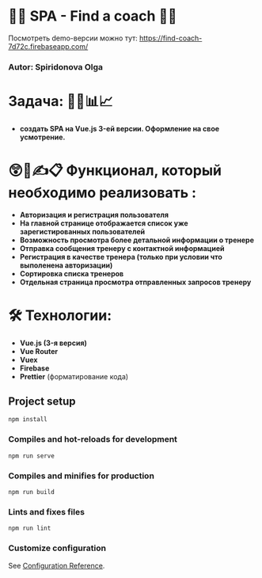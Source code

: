# 👩‍💻 SPA - Find a coach 👩‍💻

Посмотреть demo-версии можно тут: https://find-coach-7d72c.firebaseapp.com/

### Autor: Spiridonova Olga

# Задача: 👨‍💼📊📈

- **создать SPA на Vue.js 3-ей версии. Оформление на свое усмотрение.**

# 😲📅✍📋 Функционал, который необходимо реализовать :

- **Авторизация и регистрация пользователя**
- **На главной странице отображается список уже зарегистированных пользователей**
- **Возможность просмотра более детальной информации о тренере**
- **Отправка сообщения тренеру с контактной информацией**
- **Регистрация в качестве тренера (только при условии что выполенена авторизации)**
- **Сортировка списка тренеров**
- **Отдельная страница просмотра отправленных запросов тренеру**

# 🛠 Технологии:

- **Vue.js (3-я версия)**
- **Vue Router**
- **Vuex**
- **Firebase**
- **Prettier** (форматирование кода)

## Project setup

```
npm install
```

### Compiles and hot-reloads for development

```
npm run serve
```

### Compiles and minifies for production

```
npm run build
```

### Lints and fixes files

```
npm run lint
```

### Customize configuration

See [Configuration Reference](https://cli.vuejs.org/config/).
